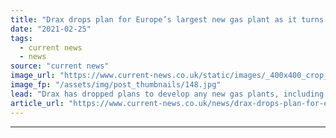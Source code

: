```yaml
---
title: "Drax drops plan for Europe’s largest new gas plant as it turns its back on fossil fuels"
date: "2021-02-25"
tags: 
  - current news
  - news
source: "current news"
image_url: "https://www.current-news.co.uk/static/images/_400x400_crop_center-center/Water-cooling-tower-at-Drax-credit-Drax.jpg"
image_fp: "/assets/img/post_thumbnails/148.jpg"
lead: "​Drax has dropped plans to develop any new gas plants, including its plans to build Europe's biggest CCGT plant as it moves to turn its back on fossil fuels."
article_url: "https://www.current-news.co.uk/news/drax-drops-plan-for-europes-largest-new-gas-plant-as-it-turns-its-back-on-fossil-fuels?utm_source=rss-feeds&utm_medium=rss&utm_campaign=rss"
---
```


---
